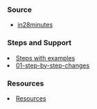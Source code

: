 
### Source

<ul>
  <li>
     <a href="https://github.com/in28minutes/spring-microservices-v2"> in28minutes</a>
  </li>
</ul>

### Steps and Support

<li>
     <a href="https://github.com/in28minutes/spring-microservices-v2/tree/main/02.restful-web-services">Steps with examples</a>
</li>

<li>
     <a href="https://github.com/in28minutes/spring-microservices-v2/blob/main/03.microservices/01-step-by-step-changes/microservices-v2-1.md">01-step-by-step-changes</a>
</li>



### Resources

<li>
     <a href="https://www.in28minutes.com/microservices-course-resources">Resources</a>
</li>

